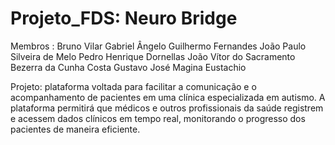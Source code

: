 # Projeto_FDS: Neuro Bridge
Membros : Bruno Vilar 
Gabriel Ângelo 
Guilhermo Fernandes
João Paulo Silveira de Melo 
Pedro Henrique Dornellas 
João Vítor do Sacramento Bezerra da Cunha Costa
Gustavo José Magina Eustachio


Projeto: plataforma voltada para facilitar a comunicação e o acompanhamento de pacientes em uma clínica especializada em autismo. A plataforma permitirá que médicos e outros profissionais da saúde registrem e acessem dados clínicos em tempo real, monitorando o progresso dos pacientes de maneira eficiente.
